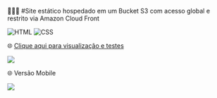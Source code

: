 👨🏻‍💻 #Site estático hospedado em um Bucket S3 com acesso global e restrito via Amazon Cloud Front


![HTML](https://img.shields.io/badge/HTML5-E34F26?style=for-the-badge&logo=html5&logoColor=white&link=https://github.com/diegonery465)
![CSS](https://img.shields.io/badge/CSS3-1572B6?style=for-the-badge&logo=css3&logoColor=white&link=https://github.com/diegonery465)

🌐 [Clique aqui para visualização e testes](https://clone-instagram-srmadruga.netlify.app/) <br>

<img src="https://github.com/diegonery465/Projetos-HTML-CSS-JS/blob/main/FlexCSSInstagram/imgReadGit/imagDesk1.JPG"/>

🌐 Versão Mobile

<img src="https://github.com/diegonery465/Projetos-HTML-CSS-JS/blob/main/FlexCSSInstagram/imgReadGit/imagDesk2.JPG"/>
